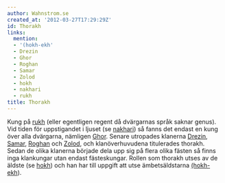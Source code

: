 ```yaml
---
author: Wahnstrom.se
created_at: '2012-03-27T17:29:29Z'
id: Thorakh
links:
  mention:
  - '(hokh-ekh'
  - Drezin
  - Ghor
  - Roghan
  - Samar
  - Zolod
  - hokh
  - nakhari
  - rukh
title: Thorakh
---
```


Kung på [rukh] (eller egentligen regent då dvärgarnas språk saknar genus). Vid tiden för
uppstigandet i ljuset (se [nakhari]) så fanns det endast en kung över alla dvärgarna, nämligen
[Ghor]. Senare utropades klanerna [Drezin], [Samar], [Roghan] och [Zolod], och klanöverhuvudena
titulerades thorakh. Sedan de olika klanerna började dela upp sig på flera olika fästen så finns
inga klankungar utan endast fästeskungar. Rollen som thorakh utses av de äldste (se [hokh]) och han
har till uppgift att utse ämbetsäldstarna [(hokh-ekh]).

  [rukh]: rukh
  [nakhari]: nakhari
  [Ghor]: Ghor
  [Drezin]: Drezin
  [Samar]: Samar
  [Roghan]: Roghan
  [Zolod]: Zolod
  [hokh]: hokh
  [(hokh-ekh]: hokh-ekh